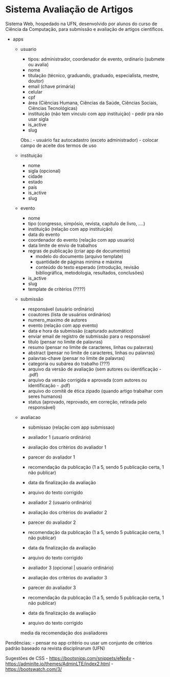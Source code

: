 # Sistema Avaliação de Artigos

Sistema Web, hospedado na UFN, desenvolvido por alunos do curso de Ciência da Computação, para submissão e avaliação de artigos científicos.

- apps
    - usuario
        - tipos: administrador, coordenador de evento, ordinario (submete ou avalia)
        - nome
        - titulação (técnico, graduando, graduado, especialista, mestre, doutor)
        - email (chave primária)
        - celular
        - cpf
        - área (Ciências Humana, Ciências da Saúde, Ciências Sociais, Ciências Tecnológicas)
        - instituição (não tem vinculo com app instituição) - pedir pra não usar sigla
        - is_active
        - slug

        Obs.:
            - usuário faz autocadastro (exceto administrador)
                - colocar campo de aceite dos termos de uso
    
    - instituição
        - nome
        - sigla (opcional)
        - cidade
        - estado
        - país
        - is_active
        - slug

    - evento 
        - nome
        - tipo (congresso, simpósio, revista, capítulo de livro, ....)
        - instituição (relação com app instituição)
        - data do evento
        - coordenador do evento (relação com app usuario)
        - data limite de envio de trabalhos
        - regras de publicação (criar app de documentos)
            - modelo do documento (arquivo template)
            - quantidade de páginas miníma e máxima
            - conteúdo do texto esperado (introdução, revisão bibliográfica, metodologia, resultados, conclusões)
        - is_active
        - slug
        - template de critérios (????)
    

    - submissão
        - responsável (usuário ordinário)
        - coautores (lista de usuários ordinários)
        - numero_maximo de autores
        - evento (relação com app evento)
        - data e hora da submissão (capturado automático)
        - enviar email de registro de submissão para o responsável
        - titulo (pensar no limite de palavras)
        - resumo (pensar no limite de caracteres, linhas ou palavras)
        - abstract (pensar no limite de caracteres, linhas ou palavras)
        - palavras-chave (pensar no limite de palavras)
        - categoria ou subárea do trabalho (???)
        - arquivo da versão de avaliação (sem autores ou identificação - .pdf)
        - arquivo da versão corrigida e aprovada (com autores ou identificação - .pdf)
        - arquivo do comitê de ética zipado (quando artigo trabalhar com seres humanos)
        - status (aprovado, reprovado, em correção, retirada pelo responsável)

    - avaliacao
        - submissao (relação com app submissao)
        
        - avaliador 1 (usuario ordinário)
        - avaliação dos critérios do avaliador 1 
        - parecer do avaliador 1
        - recomendação da publicação (1 a 5, sendo 5 publicação certa, 1 não publicar)
        - data da finalização da avaliação
        - arquivo do texto corrigido

        - avaliador 2 (usuario ordinário)
        - avaliação dos critérios do avaliador 2
        - parecer do avaliador 2
        - recomendação da publicação (1 a 5, sendo 5 publicação certa, 1 não publicar)
        - data da finalização da avaliação
        - arquivo do texto corrigido
        
        - avaliador 3 (opcional | usuario ordinário)
        - avaliação dos critérios do avaliador 3
        - parecer do avaliador 3
        - recomendação da publicação (1 a 5, sendo 5 publicação certa, 1 não publicar)
        - data da finalização da avaliação
        - arquivo do texto corrigido

        media da recomendação dos avaliadores

    
Pendências:
    - pensar no app critério ou usar um conjunto de critérios padrão baseado na revista disciplinarum (UFN)


Sugestões de CSS
    - https://bootsnipp.com/snippets/eNe4v
    - https://adminlte.io/themes/AdminLTE/index2.html
    - https://bootswatch.com/3/